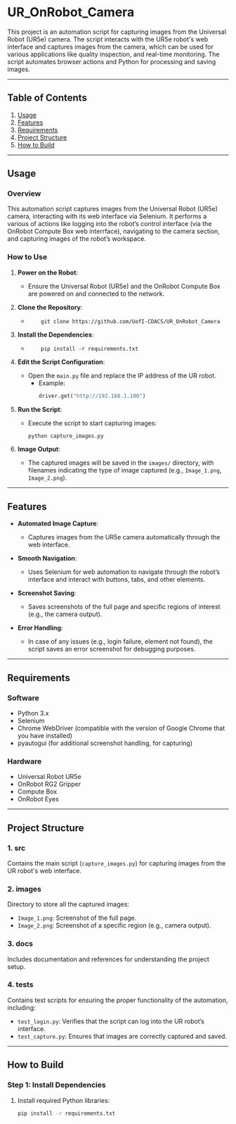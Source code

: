 # UR_OnRobot_Camera

This project is an automation script for capturing images from the Universal Robot (UR5e) camera. The script interacts with the UR5e robot's web interface and captures images from the camera, which can be used for various applications like quality inspection, and real-time monitoring. The script automates browser actions and Python for processing and saving images.

---

## Table of Contents

1. [Usage](#usage)
2. [Features](#features)
3. [Requirements](#requirements)
4. [Project Structure](#project-structure)
5. [How to Build](#how-to-build)

<!-- 6. [Contributing](#contributing)
7. [License](#license) -->

---

## Usage

### Overview

This automation script captures images from the Universal Robot (UR5e) camera, interacting with its web interface via Selenium. It performs a various of actions like logging into the robot’s control interface (via the OnRobot Compute Box web interrface), navigating to the camera section, and capturing images of the robot’s workspace.

### How to Use

1. **Power on the Robot**:

   - Ensure the Universal Robot (UR5e) and the OnRobot Compute Box are powered on and connected to the network.
2. **Clone the Repository**:

   - ```
         git clone https://github.com/UofI-CDACS/UR_OnRobot_Camera
     ```
3. **Install the Dependencies**:

   - ```
         pip install -r requirements.txt
     ```
4. **Edit the Script Configuration**:

   - Open the `main.py` file and replace the IP address of the UR robot.
     - Example:
       ```python
       driver.get("http://192.168.1.100")
       ```
5. **Run the Script**:

   - Execute the script to start capturing images:
     ```bash
     python capture_images.py
     ```
6. **Image Output**:

   - The captured images will be saved in the `images/` directory, with filenames indicating the type of image captured (e.g., `Image_1.png`, `Image_2.png`).

---

## Features

- **Automated Image Capture**:

  - Captures images from the UR5e camera automatically through the web interface.
- **Smooth Navigation**:

  - Uses Selenium for web automation to navigate through the robot’s interface and interact with buttons, tabs, and other elements.
- **Screenshot Saving**:

  - Saves screenshots of the full page and specific regions of interest (e.g., the camera output).
- **Error Handling**:

  - In case of any issues (e.g., login failure, element not found), the script saves an error screenshot for debugging purposes.

---

## Requirements

### Software

- Python 3.x
- Selenium
- Chrome WebDriver (compatible with the version of Google Chrome that you have installed)
- pyautogui (for additional screenshot handling, for capturing)

### Hardware

- Universal Robot UR5e
- OnRobot RG2 Gripper
- Compute Box
- OnRobot Eyes

---

## Project Structure

### 1. **src**

Contains the main script (`capture_images.py`) for capturing images from the UR robot's web interface.

### 2. **images**

Directory to store all the captured images:

- `Image_1.png`: Screenshot of the full page.
- `Image_2.png`: Screenshot of a specific region (e.g., camera output).

### 3. **docs**

Includes documentation and references for understanding the project setup.

### 4. **tests**

Contains test scripts for ensuring the proper functionality of the automation, including:

- `test_login.py`: Verifies that the script can log into the UR robot’s interface.
- `test_capture.py`: Ensures that images are correctly captured and saved.

---

## How to Build

### Step 1: Install Dependencies

1. Install required Python libraries:
   ```bash
   pip install -r requirements.txt
   ```

